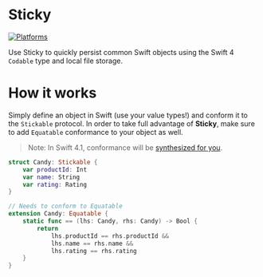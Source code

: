 # Sticky

[![Platforms](https://img.shields.io/cocoapods/p/AFNetworking.svg)](https://cocoapods.org/pods/)

Use Sticky to quickly persist common Swift objects using the Swift 4 `Codable` type and local file storage.

# How it works

Simply define an object in Swift (use your value types!) and conform it to the `Stickable` protocol. In order to take full advantage of **Sticky**, make sure to add `Equatable` conformance to your object as well. 
> Note: In Swift 4.1, conformance will be [synthesized for you](https://github.com/apple/swift-evolution/blob/master/proposals/0185-synthesize-equatable-hashable.md).

```swift
struct Candy: Stickable {
    var productId: Int
    var name: String
    var rating: Rating
}

// Needs to conform to Equatable
extension Candy: Equatable {
    static func == (lhs: Candy, rhs: Candy) -> Bool {
        return
            lhs.productId == rhs.productId &&
            lhs.name == rhs.name &&
            lhs.rating == rhs.rating
    }
}
```


